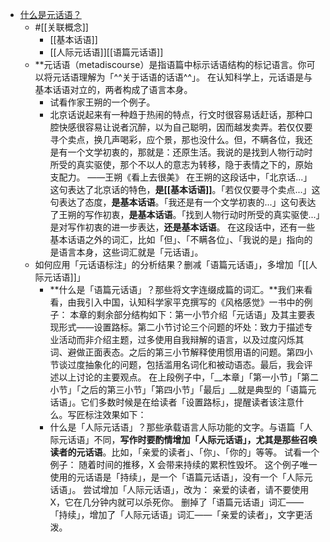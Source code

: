 - [什么是元话语？](https://mp.weixin.qq.com/s?__biz=MzA3MzM0MjUyMQ==&mid=2652151371&idx=1&sn=aaa5c1420efc7739330512144cda2595&chksm=84f0b51db3873c0b6d179865726651b6387a7d734cf636a766134734e10f14654ad555d0f290&scene=21)
    - #[[关联概念]]
        - [[基本话语]]
        - [[人际元话语]][[语篇元话语]]
    - **元话语（metadiscourse）是指语篇中标示话语结构的标记语言。你可以将元话语理解为「^^关于话语的话语^^」。 在认知科学上，元话语是与基本话语对立的，两者构成了语言本身。
        - 试看作家王朔的一个例子。
        - 北京话说起来有一种趋于热闹的特点，行文时很容易话赶话，那种口腔快感很容易让说者沉醉，以为自己聪明，因而越发卖弄。若仅仅要寻个卖点，换几声喝彩，应个景，那也没什么。但，不瞒各位，我还是有一个文学初衷的，那就是：还原生活。我说的是找到人物行动时所受的真实驱使，那个不以人的意志为转移，隐于表情之下的，原始支配力。 ——王朔《看上去很美》 在王朔的这段话中，「北京话...」这句表达了北京话的特色，**是[[基本话语]]**。「若仅仅要寻个卖点...」这句表达了态度，**是基本话语**。「我还是有一个文学初衷的...」这句表达了王朔的写作初衷，**是基本话语**。「找到人物行动时所受的真实驱使...」是对写作初衷的进一步表达，**还是基本话语**。 在这段话中，还有一些基本话语之外的词汇，比如「但」、「不瞒各位」、「我说的是」指向的是语言本身，这些词汇就是「元话语」。
    - 如何应用「元话语标注」的分析结果？删减「语篇元话语」，多增加「[[人际元话语]]」
        - **什么是「语篇元话语」？那些将文字连缀成篇的词汇。**我们来看看，由我引入中国，认知科学家平克撰写的《风格感觉》一书中的例子： 本章的剩余部分结构如下：第一小节介绍「元话语」及其主要表现形式——设置路标。第二小节讨论三个问题的坏处：致力于描述专业活动而非介绍主题，过多使用自我辩解的语言，以及过度闪烁其词、避做正面表态。之后的第三小节解释使用惯用语的问题。第四小节谈过度抽象化的问题，包括滥用名词化和被动语态。最后，我会评述以上讨论的主要观点。 在上段例子中，「__本章」「第一小节」「第二小节」「之后的第三小节」「第四小节」「最后」__就是典型的「语篇元话语」。它们多数时候是在给读者「设置路标」，提醒读者该注意什么。写匠标注效果如下：
        - 什么是「人际元话语」？那些承载语言人际功能的文字。与语篇「人际元话语」不同，**写作时要酌情增加「人际元话语」，尤其是那些召唤读者的元话语**。比如，「亲爱的读者」、「你」、「你的」等等。 试看一个例子： 随着时间的推移，X 会带来持续的累积性毁坏。 这个例子唯一使用的元话语是「持续」，是一个「语篇元话语」，没有一个「人际元话语」。 尝试增加「人际元话语」，改为： 亲爱的读者，请不要使用 X，它在几分钟内就可以杀死你。 删掉了「语篇元话语」词汇——「持续」，增加了「人际元话语」词汇——「亲爱的读者」，文字更活泼。
